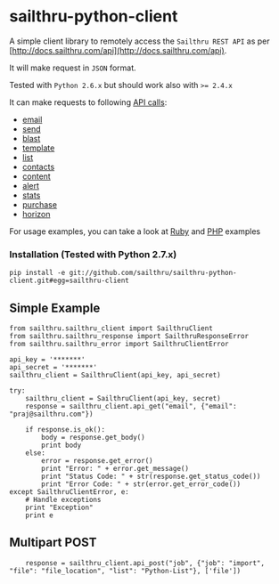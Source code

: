 sailthru-python-client
====================

A simple client library to remotely access the `Sailthru REST API` as per [http://docs.sailthru.com/api](http://docs.sailthru.com/api).

It will make request in `JSON` format.

Tested with `Python 2.6.x` but should work also with `>= 2.4.x`

It can make requests to following [API calls](http://docs.sailthru.com/api):

* [email](http://docs.sailthru.com/api/email)
* [send](http://docs.sailthru.com/api/send)
* [blast](http://docs.sailthru.com/api/blast)
* [template](http://docs.sailthru.com/api/template)
* [list](http://docs.sailthru.com/api/list)
* [contacts](http://docs.sailthru.com/api/contacts)
* [content](http://docs.sailthru.com/api/content)
* [alert](http://docs.sailthru.com/api/alert)
* [stats](http://docs.sailthru.com/api/stats)
* [purchase](http://docs.sailthru.com/api/purchase)
* [horizon](http://docs.sailthru.com/api/horizon)

For usage examples, you can take a look at [Ruby](https://github.com/sailthru/sailthru-ruby-client/blob/master/README.md) and [PHP](https://github.com/sailthru/sailthru-php5-client/blob/master/README.md) examples

### Installation (Tested with Python 2.7.x)
    pip install -e git://github.com/sailthru/sailthru-python-client.git#egg=sailthru-client

Simple Example
--------
    from sailthru.sailthru_client import SailthruClient
    from sailthru.sailthru_response import SailthruResponseError
    from sailthru.sailthru_error import SailthruClientError

    api_key = '*******'
    api_secret = '*******'
    sailthru_client = SailthruClient(api_key, api_secret)

    try:
        sailthru_client = SailthruClient(api_key, secret)
        response = sailthru_client.api_get("email", {"email": "praj@sailthru.com"})

        if response.is_ok():
            body = response.get_body()
            print body
        else:
            error = response.get_error()
            print "Error: " + error.get_message()
            print "Status Code: " + str(response.get_status_code())
            print "Error Code: " + str(error.get_error_code())
    except SailthruClientError, e:
        # Handle exceptions
        print "Exception"
        print e
    
Multipart POST
-------
        response = sailthru_client.api_post("job", {"job": "import", "file": "file_location", "list": "Python-List"}, ['file'])
